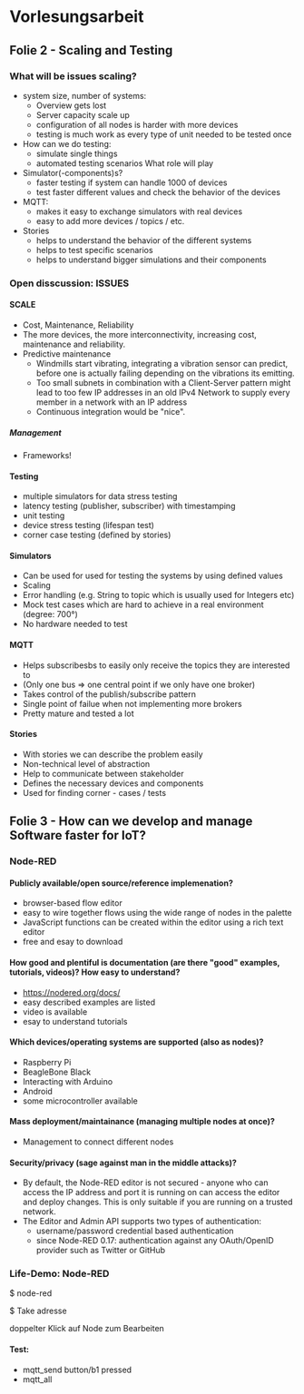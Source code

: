 # Vorlesungsarbeit
## Folie 2 - Scaling and Testing
### What will be issues scaling?
- system size, number of systems:
  - Overview gets lost
  - Server capacity scale up
  - configuration of all nodes is harder with more devices
  - testing is much work as every type of unit needed to be tested once
- How can we do testing:
  - simulate single things
  - automated testing scenarios
What role will play
- Simulator(-components)s?
  - faster testing if system can handle 1000 of devices
  - test faster different values and check the behavior of the devices
- MQTT:
  - makes it easy to exchange simulators with real devices
  - easy to add more devices / topics / etc.
- Stories
  - helps to understand the behavior of the different systems
  - helps to test specific scenarios
  - helps to understand bigger simulations and their components

### Open disscussion: ISSUES
#### SCALE
- Cost, Maintenance, Reliability
- The more devices, the more interconnectivity, increasing cost, maintenance and reliability.
- Predictive maintenance
  - Windmills start vibrating, integrating a vibration sensor can predict, before one is actually failing depending on the vibrations its emitting.
  - Too small subnets in combination with a Client-Server pattern might lead to too few IP addresses in an old IPv4 Network to supply every member in a network with an IP address
  - Continuous integration would be "nice".
##### Management
- Frameworks!

#### Testing
- multiple simulators for data stress testing
- latency testing (publisher, subscriber) with timestamping
- unit testing
- device stress testing (lifespan test)
- corner case testing (defined by stories)

#### Simulators
- Can be used for used for testing the systems by using defined values
- Scaling
- Error handling (e.g. String to topic which is usually used for Integers etc)
- Mock test cases which are hard to achieve in a real environment (degree: 700°)
- No hardware needed to test

#### MQTT
- Helps subscribesbs to easily only receive the topics they are interested to
- (Only one bus => one central point if we only have one broker)
- Takes control of the publish/subscribe pattern
- Single point of failue when not implementing more brokers
- Pretty mature and tested a lot

#### Stories
- With stories we can describe the problem easily
- Non-technical level of abstraction
- Help to communicate between stakeholder
- Defines the necessary devices and components
- Used for finding corner - cases / tests


## Folie 3 -  How can we develop and manage Software faster for IoT?
### Node-RED
#### Publicly available/open source/reference implemenation?
- browser-based flow editor
- easy to wire together flows using the wide range of nodes in the palette
- JavaScript functions can be created within the editor using a rich text editor
- free and esay to download

#### How good and plentiful is documentation (are there "good" examples, tutorials, videos)? How easy to understand?
- https://nodered.org/docs/
- easy described examples are listed
- video is available
- esay to understand tutorials

#### Which devices/operating systems are supported (also as nodes)?
- Raspberry Pi
- BeagleBone Black
- Interacting with Arduino
- Android
- some microcontroller available

#### Mass deployment/maintainance (managing multiple nodes at once)?
- Management to connect different nodes

#### Security/privacy (sage against man in the middle attacks)?
- By default, the Node-RED editor is not secured - anyone who can access the IP address and port it is running on can access the editor and deploy changes. This is only suitable if you are running on a trusted network.
- The Editor and Admin API supports two types of authentication:
  - username/password credential based authentication
  - since Node-RED 0.17: authentication against any OAuth/OpenID provider such as Twitter or GitHub


### Life-Demo: Node-RED
$ node-red

$ Take adresse

doppelter Klick auf Node zum Bearbeiten

#### Test:
- mqtt_send button/b1 pressed
- mqtt_all
